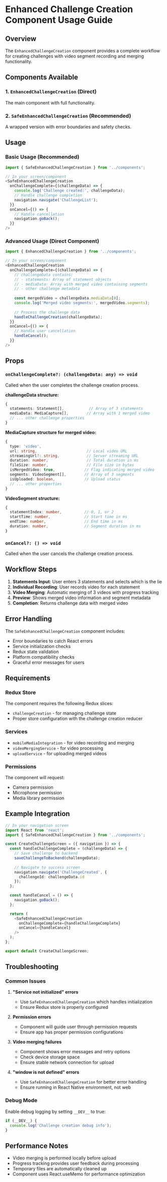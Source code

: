# Enhanced Challenge Creation Component Usage Guide

## Overview

The `EnhancedChallengeCreation` component provides a complete workflow for creating challenges with video segment recording and merging functionality.

## Components Available

### 1. `EnhancedChallengeCreation` (Direct)
The main component with full functionality.

### 2. `SafeEnhancedChallengeCreation` (Recommended)
A wrapped version with error boundaries and safety checks.

## Usage

### Basic Usage (Recommended)

```typescript
import { SafeEnhancedChallengeCreation } from '../components';

// In your screen/component
<SafeEnhancedChallengeCreation
  onChallengeComplete={(challengeData) => {
    console.log('Challenge created:', challengeData);
    // Handle challenge completion
    navigation.navigate('ChallengeList');
  }}
  onCancel={() => {
    // Handle cancellation
    navigation.goBack();
  }}
/>
```

### Advanced Usage (Direct Component)

```typescript
import { EnhancedChallengeCreation } from '../components';

// In your screen/component
<EnhancedChallengeCreation
  onChallengeComplete={(challengeData) => {
    // challengeData contains:
    // - statements: Array of statement objects
    // - mediaData: Array with merged video containing segments
    // - other challenge metadata
    
    const mergedVideo = challengeData.mediaData[0];
    console.log('Merged video segments:', mergedVideo.segments);
    
    // Process the challenge data
    handleChallengeCreation(challengeData);
  }}
  onCancel={() => {
    // Handle user cancellation
    handleCancel();
  }}
/>
```

## Props

### `onChallengeComplete?: (challengeData: any) => void`
Called when the user completes the challenge creation process.

**challengeData structure:**
```typescript
{
  statements: Statement[],           // Array of 3 statements
  mediaData: MediaCapture[],        // Array with 1 merged video
  // ... other challenge properties
}
```

**MediaCapture structure for merged video:**
```typescript
{
  type: 'video',
  url: string,                      // Local video URL
  streamingUrl?: string,            // Server streaming URL
  duration: number,                 // Total duration in ms
  fileSize: number,                 // File size in bytes
  isMergedVideo: true,             // Flag indicating merged video
  segments: VideoSegment[],        // Array of 3 segments
  isUploaded: boolean,             // Upload status
  // ... other properties
}
```

**VideoSegment structure:**
```typescript
{
  statementIndex: number,          // 0, 1, or 2
  startTime: number,               // Start time in ms
  endTime: number,                 // End time in ms
  duration: number,                // Segment duration in ms
}
```

### `onCancel?: () => void`
Called when the user cancels the challenge creation process.

## Workflow Steps

1. **Statements Input**: User enters 3 statements and selects which is the lie
2. **Individual Recording**: User records video for each statement
3. **Video Merging**: Automatic merging of 3 videos with progress tracking
4. **Preview**: Shows merged video information and segment metadata
5. **Completion**: Returns challenge data with merged video

## Error Handling

The `SafeEnhancedChallengeCreation` component includes:

- Error boundaries to catch React errors
- Service initialization checks
- Redux state validation
- Platform compatibility checks
- Graceful error messages for users

## Requirements

### Redux Store
The component requires the following Redux slices:
- `challengeCreation` - for managing challenge state
- Proper store configuration with the challenge creation reducer

### Services
- `mobileMediaIntegration` - for video recording and merging
- `videoMergingService` - for video processing
- `uploadService` - for uploading merged videos

### Permissions
The component will request:
- Camera permission
- Microphone permission
- Media library permission

## Example Integration

```typescript
// In your navigation screen
import React from 'react';
import { SafeEnhancedChallengeCreation } from '../components';

const CreateChallengeScreen = ({ navigation }) => {
  const handleChallengeComplete = (challengeData) => {
    // Save challenge to backend
    saveChallengeToBackend(challengeData);
    
    // Navigate to success screen
    navigation.navigate('ChallengeCreated', { 
      challengeId: challengeData.id 
    });
  };

  const handleCancel = () => {
    navigation.goBack();
  };

  return (
    <SafeEnhancedChallengeCreation
      onChallengeComplete={handleChallengeComplete}
      onCancel={handleCancel}
    />
  );
};

export default CreateChallengeScreen;
```

## Troubleshooting

### Common Issues

1. **"Service not initialized" errors**
   - Use `SafeEnhancedChallengeCreation` which handles initialization
   - Ensure Redux store is properly configured

2. **Permission errors**
   - Component will guide user through permission requests
   - Ensure app has proper permission configurations

3. **Video merging failures**
   - Component shows error messages and retry options
   - Check device storage space
   - Ensure stable network connection for upload

4. **"window is not defined" errors**
   - Use `SafeEnhancedChallengeCreation` for better error handling
   - Ensure running in React Native environment, not web

### Debug Mode

Enable debug logging by setting `__DEV__` to true:
```typescript
if (__DEV__) {
  console.log('Challenge creation debug info');
}
```

## Performance Notes

- Video merging is performed locally before upload
- Progress tracking provides user feedback during processing
- Temporary files are automatically cleaned up
- Component uses React.useMemo for performance optimization